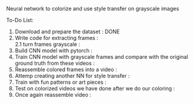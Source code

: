 Neural network to colorize and use style transfer on grayscale images

To-Do List:
1. Download and prepare the dataset : DONE
2. Write code for extracting frames :  <br>
2.1 turn frames grayscale : 
3. Build CNN model with pytorch : 
4. Train CNN model with grayscale frames and compare with the original ground truth from these videos : 
5. Reassemble colored frames into a video : 
6. Attemp creating another NN for style transfer : 
7. Train with fun patterns or art pieces : 
8. Test on colorized videos we have done after we do our coloring : 
9. Once again reassemble video : 
